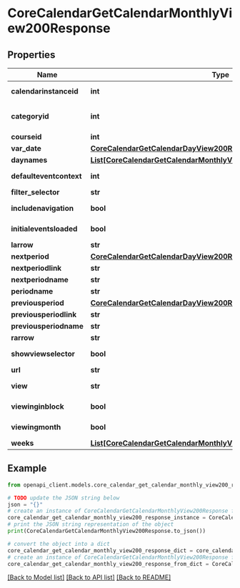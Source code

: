 # CoreCalendarGetCalendarMonthlyView200Response


## Properties

Name | Type | Description | Notes
------------ | ------------- | ------------- | -------------
**calendarinstanceid** | **int** | calendarinstanceid | [default to 0]
**categoryid** | **int** | categoryid | [optional] [default to 0]
**courseid** | **int** | courseid | 
**var_date** | [**CoreCalendarGetCalendarDayView200ResponseNextperiod**](CoreCalendarGetCalendarDayView200ResponseNextperiod.md) |  | 
**daynames** | [**List[CoreCalendarGetCalendarMonthlyView200ResponseDaynamesInner]**](CoreCalendarGetCalendarMonthlyView200ResponseDaynamesInner.md) |  | 
**defaulteventcontext** | **int** | defaulteventcontext | [default to 0]
**filter_selector** | **str** | filter_selector | [optional] 
**includenavigation** | **bool** | includenavigation | [default to True]
**initialeventsloaded** | **bool** | initialeventsloaded | [default to True]
**larrow** | **str** | larrow | 
**nextperiod** | [**CoreCalendarGetCalendarDayView200ResponseNextperiod**](CoreCalendarGetCalendarDayView200ResponseNextperiod.md) |  | 
**nextperiodlink** | **str** | nextperiodlink | 
**nextperiodname** | **str** | nextperiodname | 
**periodname** | **str** | periodname | 
**previousperiod** | [**CoreCalendarGetCalendarDayView200ResponseNextperiod**](CoreCalendarGetCalendarDayView200ResponseNextperiod.md) |  | 
**previousperiodlink** | **str** | previousperiodlink | 
**previousperiodname** | **str** | previousperiodname | 
**rarrow** | **str** | rarrow | 
**showviewselector** | **bool** | showviewselector | [default to True]
**url** | **str** | url | 
**view** | **str** | view | [default to 'null']
**viewinginblock** | **bool** | viewinginblock | [default to False]
**viewingmonth** | **bool** | viewingmonth | [default to True]
**weeks** | [**List[CoreCalendarGetCalendarMonthlyView200ResponseWeeksInner]**](CoreCalendarGetCalendarMonthlyView200ResponseWeeksInner.md) |  | 

## Example

```python
from openapi_client.models.core_calendar_get_calendar_monthly_view200_response import CoreCalendarGetCalendarMonthlyView200Response

# TODO update the JSON string below
json = "{}"
# create an instance of CoreCalendarGetCalendarMonthlyView200Response from a JSON string
core_calendar_get_calendar_monthly_view200_response_instance = CoreCalendarGetCalendarMonthlyView200Response.from_json(json)
# print the JSON string representation of the object
print(CoreCalendarGetCalendarMonthlyView200Response.to_json())

# convert the object into a dict
core_calendar_get_calendar_monthly_view200_response_dict = core_calendar_get_calendar_monthly_view200_response_instance.to_dict()
# create an instance of CoreCalendarGetCalendarMonthlyView200Response from a dict
core_calendar_get_calendar_monthly_view200_response_from_dict = CoreCalendarGetCalendarMonthlyView200Response.from_dict(core_calendar_get_calendar_monthly_view200_response_dict)
```
[[Back to Model list]](../README.md#documentation-for-models) [[Back to API list]](../README.md#documentation-for-api-endpoints) [[Back to README]](../README.md)


